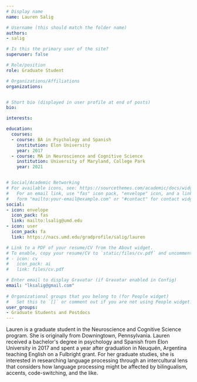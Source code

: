 ```yaml
---
# Display name
name: Lauren Salig

# Username (this should match the folder name)
authors:
- salig

# Is this the primary user of the site?
superuser: false

# Role/position
role: Graduate Student

# Organizations/Affiliations
organizations:


# Short bio (displayed in user profile at end of posts)
bio:

interests:

education:
  courses:
  - course: BA in Psychology and Spanish
    institution: Elon University 
    year: 2017
  - course: MA in Neuroscience and Cognitive Science
    institution: University of Maryland, College Park
    year: 2021


# Social/Academic Networking
# For available icons, see: https://sourcethemes.com/academic/docs/widgets/#icons
#   For an email link, use "fas" icon pack, "envelope" icon, and a link in the
#   form "mailto:your-email@example.com" or "#contact" for contact widget.
social:
- icon: envelope
  icon_pack: fas
  link: mailto:lsalig@umd.edu
- icon: user
  icon_pack: fa
  link: https://nacs.umd.edu/gradprofile/salig/lauren

# Link to a PDF of your resume/CV from the About widget.
# To enable, copy your resume/CV to `static/files/cv.pdf` and uncomment the lines below.  
# - icon: cv
#   icon_pack: ai
#   link: files/cv.pdf

# Enter email to display Gravatar (if Gravatar enabled in Config)
email: "lksalig@gmail.com"
  
# Organizational groups that you belong to (for People widget)
#   Set this to `[]` or comment out if you are not using People widget.  
user_groups:
- Graduate Students and Postdocs
---
```

Lauren is a graduate student in the Neuroscience and Cognitive Science program. She is originally from Downingtown, Pennsylvania. Lauren received a bachelor's degree in psychology and Spanish from Elon University in 2017 and spent a year after graduation in Neuquén, Argentina teaching English on a Fulbright grant. For her graduate studies, she is interested in researching language processing through an intercultural lens that considers how language processing might be affected by bilingualism, accents, code-switching, and the like.